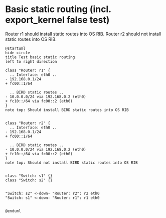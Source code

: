 # Basic static routing (incl. export_kernel false test)

Router r1 should install static routes into OS RIB. Router r2 should not install static routes into OS RIB.


```plantuml
@startuml
hide circle
title Test basic static routing
left to right direction

class "Router: r1" {
  .. Interface: eth0 ..
- 192.168.0.1/24
+ fc00::1/64

  .. BIRD static routes ..
- 10.0.0.0/24 via 192.168.0.2 (eth0)
+ fc10::/64 via fc00::2 (eth0)
}
note top: Should install BIRD static routes into OS RIB


class "Router: r2" {
  .. Interface: eth0 ..
- 192.168.0.1/24
+ fc00::1/64

  .. BIRD static routes ..
- 10.0.0.0/24 via 192.168.0.2 (eth0)
+ fc10::/64 via fc00::2 (eth0)
}
note top: Should not install BIRD static routes into OS RIB


class "Switch: s1" {}
class "Switch: s2" {}


"Switch: s2" <-down- "Router: r2": r2 eth0
"Switch: s1" <-down- "Router: r1": r1 eth0


@enduml
```

